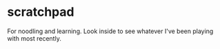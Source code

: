 # scratchpad
For noodling and learning. Look inside to see whatever I've been playing with most recently.
